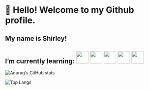 # 👋 Hello! Welcome to my Github profile.
## My name is Shirley!

## I’m currently learning:  <img src="https://cdn.jsdelivr.net/gh/devicons/devicon@latest/icons/git/git-original.svg" height="40" weidth="40"/> <img src="https://cdn.jsdelivr.net/gh/devicons/devicon@latest/icons/github/github-original.svg" height="40" weidth="40" /> <img src="https://cdn.jsdelivr.net/gh/devicons/devicon@latest/icons/html5/html5-original-wordmark.svg" height="40" weidth="40" /> <img src="https://cdn.jsdelivr.net/gh/devicons/devicon@latest/icons/css3/css3-original-wordmark.svg" height="40" weidth="40" /> <img src="https://cdn.jsdelivr.net/gh/devicons/devicon@latest/icons/javascript/javascript-original.svg" height="40" weidth="40" />

![Anurag's GitHub stats](https://github-readme-stats.vercel.app/api?username=Shirleyc11&show_icons=true&theme=tokyonight)

![Top Langs](https://github-readme-stats.vercel.app/api/top-langs/?username=Shirleyc11&layout=compact)

      
        
          


<!--
**Shirleyc11/Shirleyc11** is a ✨ _special_ ✨ repository because its `README.md` (this file) appears on your GitHub profile.

Here are some ideas to get you started:

- 🔭 I’m currently working on ...
- 🌱 I’m currently learning ...
- 👯 I’m looking to collaborate on ...
- 🤔 I’m looking for help with ...
- 💬 Ask me about ...
- 📫 How to reach me: ...
- 😄 Pronouns: ...
- ⚡ Fun fact: ...
-->
